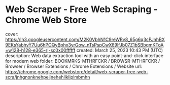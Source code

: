 # Web Scraper - Free Web Scraping - Chrome Web Store

cover: https://lh3.googleusercontent.com/M2K0VbhN1C9reWRv8_65g6q3cPJnhBX9EKsYabhvY7Uu6hPOQyBphx3yrGow_nTsPspCwX69lfJb07Z1bSBbqmKToA=w128-h128-e365-rj-sc0x00ffffff
created: March 25, 2023 10:43 PM (UTC)
description: Web data extraction tool with an easy point-and-click interface for modern web
folder: BOOKMRKS-MTHRFCKR / BROWSR-MTHRFCKR / Browser / Browser Extensions / Chrome Extensions / Website
url: https://chrome.google.com/webstore/detail/web-scraper-free-web-scra/jnhgnonknehpejjnehehllkliplmbmhn